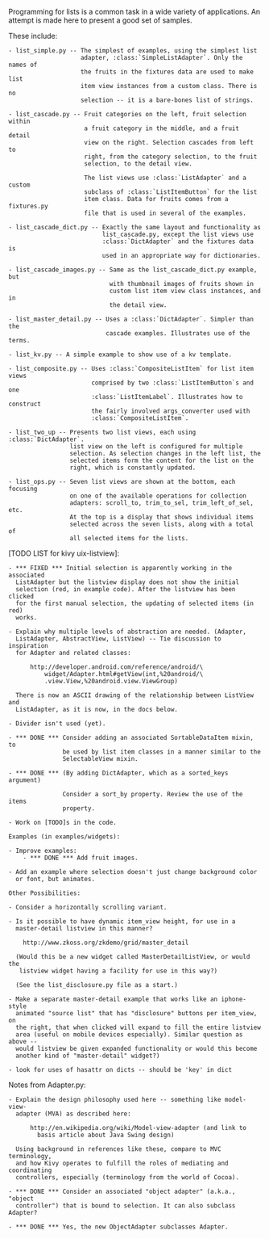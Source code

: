 Programming for lists is a common task in a wide variety of applications.
An attempt is made here to present a good set of samples.

These include:

    - list_simple.py -- The simplest of examples, using the simplest list
                        adapter, :class:`SimpleListAdapter`. Only the names of
                        the fruits in the fixtures data are used to make list
                        item view instances from a custom class. There is no
                        selection -- it is a bare-bones list of strings.

    - list_cascade.py -- Fruit categories on the left, fruit selection within
                         a fruit category in the middle, and a fruit detail
                         view on the right. Selection cascades from left to
                         right, from the category selection, to the fruit
                         selection, to the detail view.

                         The list views use :class:`ListAdapter` and a custom
                         subclass of :class:`ListItemButton` for the list
                         item class. Data for fruits comes from a fixtures.py
                         file that is used in several of the examples.

    - list_cascade_dict.py -- Exactly the same layout and functionality as
                              list_cascade.py, except the list views use
                              :class:`DictAdapter` and the fixtures data is
                              used in an appropriate way for dictionaries.

    - list_cascade_images.py -- Same as the list_cascade_dict.py example, but
                                with thumbnail images of fruits shown in
                                custom list item view class instances, and in
                                the detail view.

    - list_master_detail.py -- Uses a :class:`DictAdapter`. Simpler than the
                               cascade examples. Illustrates use of the terms.

    - list_kv.py -- A simple example to show use of a kv template.

    - list_composite.py -- Uses :class:`CompositeListItem` for list item views
                           comprised by two :class:`ListItemButton`s and one
                           :class:`ListItemLabel`. Illustrates how to construct
                           the fairly involved args_converter used with
                           :class:`CompositeListItem`.

    - list_two_up -- Presents two list views, each using :class:`DictAdapter`.
                     list view on the left is configured for multiple
                     selection. As selection changes in the left list, the
                     selected items form the content for the list on the
                     right, which is constantly updated.

    - list_ops.py -- Seven list views are shown at the bottom, each focusing
                     on one of the available operations for collection
                     adapters: scroll_to, trim_to_sel, trim_left_of_sel, etc.
                     At the top is a display that shows individual items
                     selected across the seven lists, along with a total of
                     all selected items for the lists.
 
[TODO LIST for kivy uix-listview]:

    - *** FIXED *** Initial selection is apparently working in the associated
      ListAdapter but the listview display does not show the initial
      selection (red, in example code). After the listview has been clicked
      for the first manual selection, the updating of selected items (in red)
      works.

    - Explain why multiple levels of abstraction are needed. (Adapter,
      ListAdapter, AbstractView, ListView) -- Tie discussion to inspiration
      for Adapter and related classes:

          http://developer.android.com/reference/android/\
              widget/Adapter.html#getView(int,%20android/\
              .view.View,%20android.view.ViewGroup)

      There is now an ASCII drawing of the relationship between ListView and
      ListAdapter, as it is now, in the docs below.

    - Divider isn't used (yet).

    - *** DONE *** Consider adding an associated SortableDataItem mixin, to
                   be used by list item classes in a manner similar to the
                   SelectableView mixin.

    - *** DONE *** (By adding DictAdapter, which as a sorted_keys argument)

                   Consider a sort_by property. Review the use of the items
                   property.

    - Work on [TODO]s in the code.

    Examples (in examples/widgets):

    - Improve examples:
        - *** DONE *** Add fruit images.

    - Add an example where selection doesn't just change background color
      or font, but animates.

    Other Possibilities:

    - Consider a horizontally scrolling variant.

    - Is it possible to have dynamic item_view height, for use in a
      master-detail listview in this manner?

        http://www.zkoss.org/zkdemo/grid/master_detail

      (Would this be a new widget called MasterDetailListView, or would the
       listview widget having a facility for use in this way?)

      (See the list_disclosure.py file as a start.)

    - Make a separate master-detail example that works like an iphone-style
      animated "source list" that has "disclosure" buttons per item_view, on
      the right, that when clicked will expand to fill the entire listview
      area (useful on mobile devices especially). Similar question as above --
      would listview be given expanded functionality or would this become
      another kind of "master-detail" widget?)

    - look for uses of hasattr on dicts -- should be 'key' in dict

Notes from Adapter.py:

    - Explain the design philosophy used here -- something like model-view-
      adapter (MVA) as described here:

          http://en.wikipedia.org/wiki/Model-view-adapter (and link to
            basis article about Java Swing design)

      Using background in references like these, compare to MVC terminology,
      and how Kivy operates to fulfill the roles of mediating and coordinating
      controllers, especially (terminology from the world of Cocoa).

    - *** DONE *** Consider an associated "object adapter" (a.k.a., "object
      controller") that is bound to selection. It can also subclass Adapter?

    - *** DONE *** Yes, the new ObjectAdapter subclasses Adapter.

